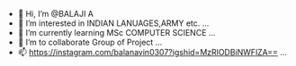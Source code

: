 - 👋 Hi, I’m @BALAJI A
- 👀 I’m interested in INDIAN LANUAGES,ARMY etc. ...
- 🌱 I’m currently learning MSc COMPUTER SCIENCE ...
- 💞️ I’m to collaborate Group of Project ...
- 📫 https://instagram.com/balanavin0307?igshid=MzRlODBiNWFlZA== ...

<!---
balanavin20/balanavin20 is a ✨ special ✨ repository because its `README.md` (this file) appears on your GitHub profile.
You can click the Preview link to take a look at your changes.
--->
